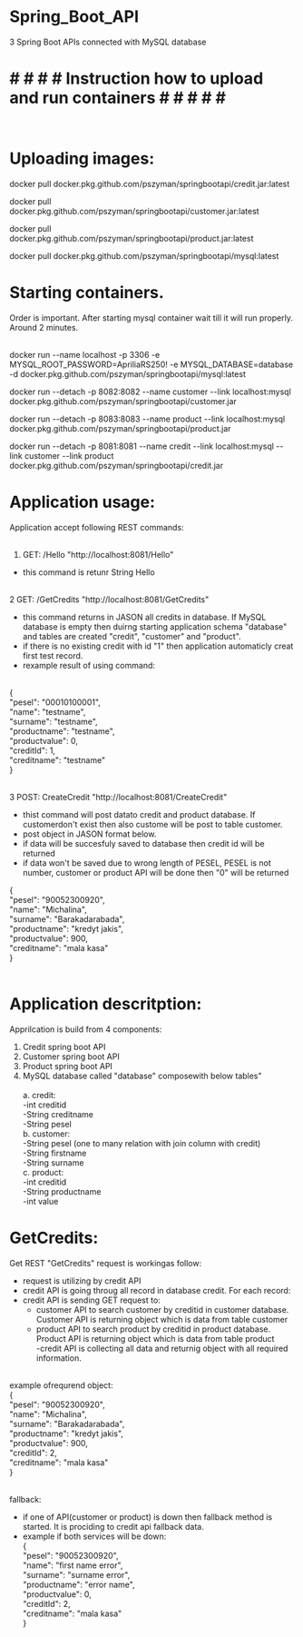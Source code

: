 # Spring_Boot_API
3 Spring Boot APIs connected with MySQL database

# # # # # Instruction how to upload and run containers # # # # # <br><br>


# Uploading images:<br>

docker pull docker.pkg.github.com/pszyman/springbootapi/credit.jar:latest<br>

docker pull docker.pkg.github.com/pszyman/springbootapi/customer.jar:latest<br>

docker pull docker.pkg.github.com/pszyman/springbootapi/product.jar:latest<br>

docker pull docker.pkg.github.com/pszyman/springbootapi/mysql:latest<br>


# Starting containers. <br>
Order is important. After starting mysql container wait till it will run properly. Around 2 minutes.<br><br>

docker run --name localhost -p 3306 -e MYSQL_ROOT_PASSWORD=ApriliaRS250! -e MYSQL_DATABASE=database -d docker.pkg.github.com/pszyman/springbootapi/mysql:latest<br>

docker run --detach -p 8082:8082 --name customer --link localhost:mysql docker.pkg.github.com/pszyman/springbootapi/customer.jar<br>

docker run --detach -p 8083:8083 --name product --link localhost:mysql docker.pkg.github.com/pszyman/springbootapi/product.jar<br>

docker run --detach -p 8081:8081 --name credit --link localhost:mysql --link customer --link product docker.pkg.github.com/pszyman/springbootapi/credit.jar<br>


# Application usage:<br>
Application accept following REST commands:<br><br>

1. GET: /Hello "http://localhost:8081/Hello"<br>
  - this command is retunr String Hello<br><br>
  
2 GET: /GetCredits "http://localhost:8081/GetCredits"<br>
 - this command returns in JASON all credits in database. If MySQL database is empty then duirng starting application schema "database" and  tables are created "credit", "customer" and "product".<br>
  - if there is no existing credit with id "1" then application automaticly creat first test record.<br>
  - rexample result of using command:<br><br>
  
   {<br>
        "pesel": "00010100001",<br>
        "name": "testname",<br>
        "surname": "testname",<br>
        "productname": "testname",<br>
        "productvalue": 0,<br>
        "creditId": 1,<br>
        "creditname": "testname"<br>
    }<br><br>
    
3 POST: CreateCredit "http://localhost:8081/CreateCredit"<br>
 - thist command will post datato credit and product database. If customerdon't exist then also custome will be post to table customer.<br>
 - post object in JASON format below.<br>
 - if data will be succesfuly saved to database then credit id will be returned<br>
 - if data won't be saved due to wrong length of PESEL, PESEL is not number, customer or product API will be done then "0" will be returned<br>
 
 {<br>
        "pesel": "90052300920",<br>
        "name": "Michalina",<br>
        "surname": "Barakadarabada",<br>
        "productname": "kredyt jakis",<br>
        "productvalue": 900,<br>
        "creditname": "mala kasa"<br>
    }<br><br>
 

# Application descritption:<br>

Apprilcation is build from 4 components:<br>
1. Credit spring boot API <br>
2. Customer spring boot API <br>
3. Product spring boot API<br>
4. MySQL database called "database" composewith below tables"<br><br>
    a. credit:<br>
        -int creditid <br>
        -String creditname<br>
        -String pesel<br>
    b. customer:<br>
        -String pesel (one to many relation with join column with credit)<br>
        -String firstname<br>
        -String surname<br>
    c. product:<br>
        -int creditid<br>
        -String productname<br>
        -int value<br>

# GetCredits:

Get REST "GetCredits" request is workingas follow:<br>
 - request is utilizing by credit API<br>
 - credit API is going throug all record in database credit. For each record: 
  - credit API is sending GET request to:<br>
      - customer API to search customer by creditid in  customer database. Customer API is returning object which is data   from table customer<br>
      - product API to search product by creditid in  product database. Product API is returning object which is data from  table product<br>
 -credit API is collecting all data and returnig object with all required information.<br><br>
 
 example ofrequrend object:<br>
 {<br>
        "pesel": "90052300920",<br>
        "name": "Michalina",<br>
        "surname": "Barakadarabada",<br>
        "productname": "kredyt jakis",<br>
        "productvalue": 900,<br>
        "creditId": 2,<br>
        "creditname": "mala kasa"<br>
    }<br><br>
 
 fallback:<br>
 - if one of API(customer or product) is down then fallback method is started. It is prociding to credit api fallback data.<br>
 - example if both services will be down:<br>
 {<br>
        "pesel": "90052300920",<br>
        "name": "first name error",<br>
        "surname": "surname error",<br>
        "productname": "error name",<br>
        "productvalue": 0,<br>
        "creditId": 2,<br>
        "creditname": "mala kasa"<br>
    }<br>
 
 




